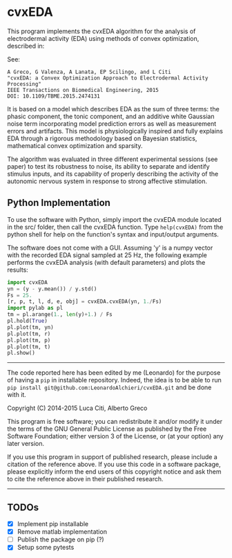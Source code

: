 # cvxEDA

This program implements the cvxEDA algorithm for the analysis of electrodermal
activity (EDA) using methods of convex optimization, described in:

See:
```
A Greco, G Valenza, A Lanata, EP Scilingo, and L Citi
"cvxEDA: a Convex Optimization Approach to Electrodermal Activity Processing"
IEEE Transactions on Biomedical Engineering, 2015
DOI: 10.1109/TBME.2015.2474131
```

It is based on a model which describes EDA as the sum of three terms: the
phasic component, the tonic component, and an additive white Gaussian noise
term incorporating model prediction errors as well as measurement errors and
artifacts.
This model is physiologically inspired and fully explains EDA through a
rigorous methodology based on Bayesian statistics, mathematical convex
optimization and sparsity.

The algorithm was evaluated in three different experimental sessions
(see paper) to test its robustness to noise, its ability to separate and
identify stimulus inputs, and its capability of properly describing the
activity of the autonomic nervous system in response to strong affective
stimulation.

## Python Implementation

To use the software with Python, simply import the cvxEDA module located in
the src/ folder, then call the cvxEDA function. Type `help(cvxEDA)` from the
python shell for help on the function's syntax and input/output arguments.

The software does not come with a GUI. Assuming 'y' is a numpy vector with the
recorded EDA signal sampled at 25 Hz, the following example performs the cvxEDA
analysis (with default parameters) and plots the results:

```python
import cvxEDA
yn = (y - y.mean()) / y.std()
Fs = 25.
[r, p, t, l, d, e, obj] = cvxEDA.cvxEDA(yn, 1./Fs)
import pylab as pl
tm = pl.arange(1., len(y)+1.) / Fs
pl.hold(True)
pl.plot(tm, yn)
pl.plot(tm, r)
pl.plot(tm, p)
pl.plot(tm, t)
pl.show()
```
----------------------------------------------------------------------------

The code reported here has been edited by me (Leonardo) for the purpose of having a
`pip` in installable repository. Indeed, the idea is to be able to run `pip install git@github.com:LeonardoAlchieri/cvxEDA.git` and be done with it.

Copyright (C) 2014-2015 Luca Citi, Alberto Greco

This program is free software; you can redistribute it and/or modify it under
the terms of the GNU General Public License as published by the Free Software
Foundation; either version 3 of the License, or (at your option) any later
version.

If you use this program in support of published research, please include a
citation of the reference above. If you use this code in a software package,
please explicitly inform the end users of this copyright notice and ask them
to cite the reference above in their published research.

----------------------------------------------------------------------------
## TODOs

- [x] Implement pip installable
- [x] Remove matlab implementation
- [ ] Publish the package on pip (?)
- [x] Setup some pytests
